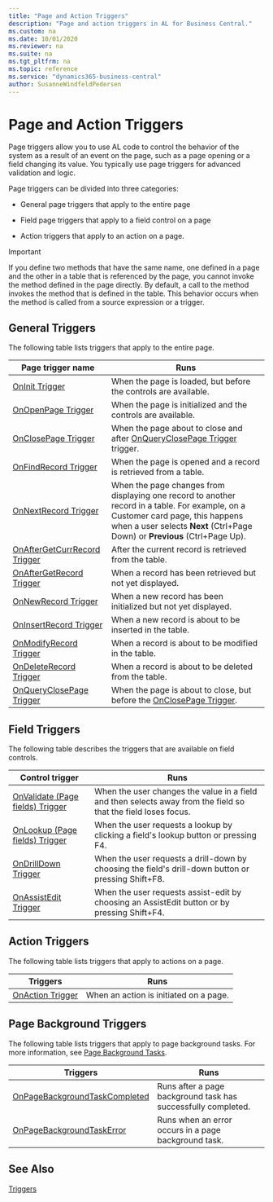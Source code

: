 ```yaml
---
title: "Page and Action Triggers"
description: "Page and action triggers in AL for Business Central."
ms.custom: na
ms.date: 10/01/2020
ms.reviewer: na
ms.suite: na
ms.tgt_pltfrm: na
ms.topic: reference
ms.service: "dynamics365-business-central"
author: SusanneWindfeldPedersen
---
```


# Page and Action Triggers
Page triggers allow you to use AL code to control the behavior of the system as a result of an event on the page, such as a page opening or a field changing its value. You typically use page triggers for advanced validation and logic.  

 Page triggers can be divided into three categories:  

- General page triggers that apply to the entire page  

- Field page triggers that apply to a field control on a page  

- Action triggers that apply to an action on a page.  

> [!IMPORTANT]  
> If you define two methods that have the same name, one defined in a page and the other in a table that is referenced by the page, you cannot invoke the method defined in the page directly. By default, a call to the method invokes the method that is defined in the table. This behavior occurs when the method is called from a source expression or a trigger.  

## General Triggers  
 The following table lists triggers that apply to the entire page.  

|Page trigger name|Runs|  
|-----------------------|--------------|  
|[OnInit Trigger](devenv-oninit-trigger.md)|When the page is loaded, but before the controls are available.|  
|[OnOpenPage Trigger](devenv-onopenpage-trigger.md)|When the page is initialized and the controls are available.|  
|[OnClosePage Trigger](devenv-onclosepage-trigger.md)|When the page about to close and after [OnQueryClosePage Trigger](devenv-onqueryclosepage-trigger.md) trigger.|  
|[OnFindRecord Trigger](devenv-onfindrecord-trigger.md)|When the page is opened and a record is retrieved from a table.|  
|[OnNextRecord Trigger](devenv-onnextrecord-Trigger.md)|When the page changes from displaying one record to another record in a table. For example, on a Customer card page, this happens when a user selects **Next** (Ctrl+Page Down) or **Previous** (Ctrl+Page Up).|  
|[OnAfterGetCurrRecord Trigger](devenv-onaftergetcurrrecord-trigger.md)|After the current record is retrieved from the table.|  
|[OnAfterGetRecord Trigger](devenv-onaftergetrecord-trigger.md)|When a record has been retrieved but not yet displayed.|  
|[OnNewRecord Trigger](devenv-onnewrecord-trigger.md)|When a new record has been initialized but not yet displayed.|  
|[OnInsertRecord Trigger](devenv-oninsertrecord-trigger.md)|When a new record is about to be inserted in the table.|  
|[OnModifyRecord Trigger](devenv-onmodifyrecord-trigger.md)|When a record is about to be modified in the table.|  
|[OnDeleteRecord Trigger](devenv-ondeleterecord-trigger.md)|When a record is about to be deleted from the table.|  
|[OnQueryClosePage Trigger](devenv-onqueryclosepage-trigger.md)|When the page is about to close, but before the [OnClosePage Trigger](devenv-onclosepage-trigger.md).|  

## Field Triggers  
 The following table describes the triggers that are available on field controls.  

|Control trigger|Runs|  
|---------------------|--------------|  
|[OnValidate (Page fields) Trigger](devenv-onvalidate-page-fields-trigger.md)|When the user changes the value in a field and then selects away from the field so that the field loses focus.|  
|[OnLookup (Page fields) Trigger](devenv-onlookup-page-fields-trigger.md)|When the user requests a lookup by clicking a field's lookup button or pressing F4.|  
|[OnDrillDown Trigger](devenv-ondrilldown-trigger.md)|When the user requests a drill-down by choosing the field's drill-down button or pressing Shift+F8.|  
|[OnAssistEdit Trigger](devenv-onassistedit-trigger.md)|When the user requests assist-edit by choosing an AssistEdit button or by pressing Shift+F4.|  

<!--NAV |[OnControlAddin Trigger](devenv-oncontroladdin-trigger.md)|When a control add-in is initiated on a page.| -->

## Action Triggers  
 The following table lists triggers that apply to actions on a page.  

|Triggers|Runs|  
|--------------|--------------|  
|[OnAction Trigger](devenv-onaction-trigger.md)|When an action is initiated on a page.|  


## Page Background Triggers
The following table lists triggers that apply to page background tasks. For more information, see [Page Background Tasks](../devenv-page-background-tasks.md).

|Triggers|Runs|
|--------|-----|
|[OnPageBackgroundTaskCompleted](devenv-onpagebackgroundtaskcompleted-trigger.md)|Runs after a page background task has successfully completed.|
|[OnPageBackgroundTaskError](devenv-onpagebackgroundtaskerror-trigger.md)|Runs when an error occurs in a page background task.|

## See Also  
 [Triggers](devenv-triggers.md)
